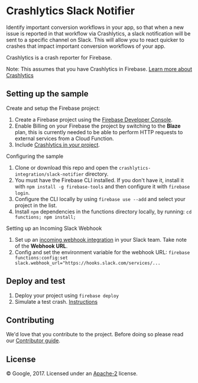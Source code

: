 # Crashlytics Slack Notifier

Identify important conversion workflows in your app, so that when a new issue is reported in that workflow via Crashlytics, a slack notification will be sent to a specific channel on Slack. This will allow you to react quicker to crashes that impact important conversion workflows of your app.

Crashlytics is a crash reporter for Firebase. 

Note: This assumes that you have Crashlytics in Firebase. [Learn more about Crashlytics](https://firebase.google.com/docs/crashlytics/)


## Setting up the sample

 Create and setup the Firebase project:
  1. Create a Firebase project using the [Firebase Developer Console](https://console.firebase.google.com).
  1. Enable Billing on your Firebase the project by switching to the **Blaze** plan, this is currently needed to be able to perform HTTP requests to external services from a Cloud Function.
  1. Include [Crashlytics in your project](https://firebase.google.com/docs/crashlytics/get-started).

 Configuring the sample
  1. Clone or download this repo and open the `crashlytics-integration/slack-notifier` directory.
  1. You must have the Firebase CLI installed. If you don't have it, install it with `npm install -g firebase-tools` and then configure it with `firebase login`.
  1. Configure the CLI locally by using `firebase use --add` and select your project in the list.
  1. Install `npm` dependencies in the functions directory locally, by running: `cd functions; npm install;`
  
 Setting up an Incoming Slack Webhook
  1. Set up an [incoming webhook integration](https://my.slack.com/services/new/incoming-webhook/) in your Slack team. Take note of the **Webhook URL**.
  1. Config and set the environment variable for the webhook URL: `firebase functions:config:set slack.webhook_url="https://hooks.slack.com/services/...` 

   
## Deploy and test

 1. Deploy your project using `firebase deploy`
 1. Simulate a test crash. [Instructions](https://firebase.google.com/docs/crashlytics/force-a-crash)


## Contributing

We'd love that you contribute to the project. Before doing so please read our [Contributor guide](../CONTRIBUTING.md).


## License

© Google, 2017. Licensed under an [Apache-2](../LICENSE) license.
